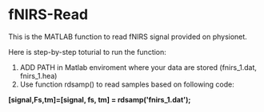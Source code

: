 # fNIRS-Read
This is the MATLAB function to read fNIRS signal provided on physionet.

Here is step-by-step toturial to run the function:

1. ADD PATH in Matlab enviroment where your data are stored (fnirs_1.dat, fnirs_1.hea)
2. Use function rdsamp() to read samples based on following code: 

**[signal,Fs,tm]=[signal, fs, tm] = rdsamp('fnirs_1.dat');**

            
         
 
